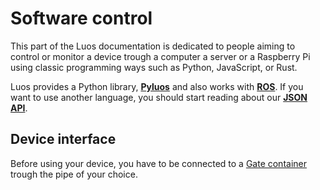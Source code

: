 # Software control
This part of the Luos documentation is dedicated to people aiming to control or monitor a device trough a computer a server or a Raspberry Pi using classic programming ways such as Python, JavaScript, or Rust.

Luos provides a Python library, [**Pyluos**](./pyluos.md) and also works with [**ROS**](./ros.md). If you want to use another language, you should start reading about our [**JSON API**](./json-api.md).


## Device interface

Before using your device, you have to be connected to a [Gate container](../embedded/tools/gate.md) trough the pipe of your choice.
